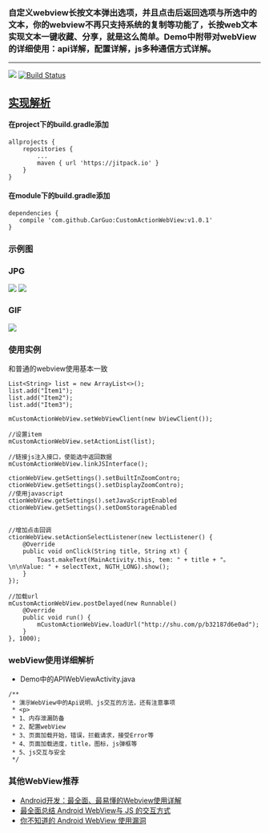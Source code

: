 ### 自定义webview长按文本弹出选项，并且点击后返回选项与所选中的文本，你的webview不再只支持系统的复制等功能了，长按web文本实现文本一键收藏、分享，就是这么简单。Demo中附带对webView的详细使用：api详解，配置详解，js多种通信方式详解。
-------------------

[![](https://jitpack.io/v/CarGuo/CustomActionWebView.svg)](https://jitpack.io/#CarGuo/CustomActionWebView)
[![Build Status](https://travis-ci.org/CarGuo/CustomActionWebView.svg?branch=master)](https://travis-ci.org/CarGuo/CustomActionWebView)


## [实现解析](http://www.jianshu.com/p/16713361bbd3)

#### 在project下的build.gradle添加
```
allprojects {
	repositories {
		...
		maven { url 'https://jitpack.io' }
	}
}
```
#### 在module下的build.gradle添加
```
dependencies {
   compile 'com.github.CarGuo:CustomActionWebView:v1.0.1'
}
```

### 示例图

### JPG

![](https://ooo.0o0.ooo/2017/06/17/59450eac66a3a.jpg)
![](https://ooo.0o0.ooo/2017/06/17/59450eae894c5.jpg)

### GIF

![](https://ooo.0o0.ooo/2017/06/17/59450f5c52301.gif)


### 使用实例

和普通的webview使用基本一致

```
List<String> list = new ArrayList<>();
list.add("Item1");
list.add("Item2");
list.add("Item3");

mCustomActionWebView.setWebViewClient(new bViewClient());

//设置item
mCustomActionWebView.setActionList(list);

//链接js注入接口，使能选中返回数据
mCustomActionWebView.linkJSInterface();

ctionWebView.getSettings().setBuiltInZoomContro;
ctionWebView.getSettings().setDisplayZoomContro);
//使用javascript
ctionWebView.getSettings().setJavaScriptEnabled
ctionWebView.getSettings().setDomStorageEnabled


//增加点击回调
ctionWebView.setActionSelectListener(new lectListener() {
    @Override
    public void onClick(String title, String xt) {
        Toast.makeText(MainActivity.this, tem: " + title + "。\n\nValue: " + selectText, NGTH_LONG).show();
    }
});

//加载url
mCustomActionWebView.postDelayed(new Runnable() 
    @Override
    public void run() {
        mCustomActionWebView.loadUrl("http://shu.com/p/b32187d6e0ad");
    }
}, 1000);
```

### webView使用详细解析

* Demo中的APIWebViewActivity.java
```
/**
 * 演示WebView中的Api说明、js交互的方法，还有注意事项
 * <p>
 * 1、内存泄漏防备
 * 2、配置webView
 * 3、页面加载开始，错误，拦截请求，接受Error等
 * 4、页面加载进度，title，图标，js弹框等
 * 5、js交互与安全
 */
```

### 其他WebView推荐

* [Android开发：最全面、最易懂的Webview使用详解](http://www.jianshu.com/p/3c94ae673e2a)
* [最全面总结 Android WebView与 JS 的交互方式](http://www.jianshu.com/p/345f4d8a5cfa)
* [你不知道的 Android WebView 使用漏洞](http://www.jianshu.com/p/3a345d27cd42)
